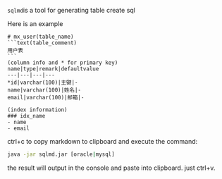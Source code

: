 `sqlmd`is a tool for generating table create sql

Here is an example

````text
# mx_user(table_name)
```text(table_comment)
用户表
```
(column info and * for primary key)
name|type|remark|defaultvalue
---|---|---|---
*id|varchar(100)|主键|-
name|varchar(100)|姓名|-
email|varchar(100)|邮箱|-

(index information)
### idx_name
- name
- email
````

ctrl+c to copy markdown to clipboard and execute the command:

```bash
java -jar sqlmd.jar [oracle|mysql]
```

the result will output in the console and paste into clipboard. just ctrl+v.